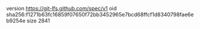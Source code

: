 version https://git-lfs.github.com/spec/v1
oid sha256:f1271b63fc16859f07650f72bb3452965e7bcd68ffcf1d8340798fae6eb9254e
size 2841
